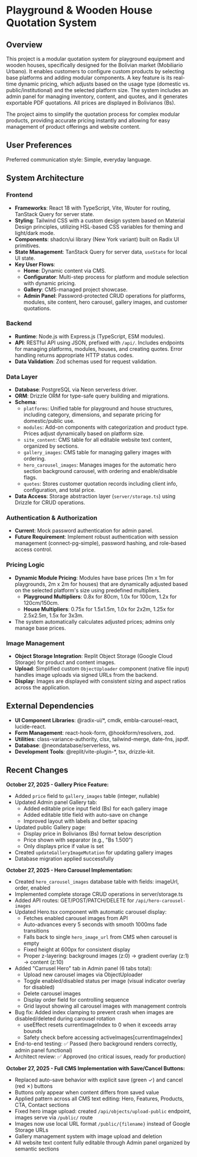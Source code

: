 # Playground & Wooden House Quotation System

## Overview
This project is a modular quotation system for playground equipment and wooden houses, specifically designed for the Bolivian market (Mobiliario Urbano). It enables customers to configure custom products by selecting base platforms and adding modular components. A key feature is its real-time dynamic pricing, which adjusts based on the usage type (domestic vs. public/institutional) and the selected platform size. The system includes an admin panel for managing inventory, content, and quotes, and it generates exportable PDF quotations. All prices are displayed in Bolivianos (Bs).

The project aims to simplify the quotation process for complex modular products, providing accurate pricing instantly and allowing for easy management of product offerings and website content.

## User Preferences
Preferred communication style: Simple, everyday language.

## System Architecture

### Frontend
- **Frameworks**: React 18 with TypeScript, Vite, Wouter for routing, TanStack Query for server state.
- **Styling**: Tailwind CSS with a custom design system based on Material Design principles, utilizing HSL-based CSS variables for theming and light/dark mode.
- **Components**: shadcn/ui library (New York variant) built on Radix UI primitives.
- **State Management**: TanStack Query for server data, `useState` for local UI state.
- **Key User Flows**:
    - **Home**: Dynamic content via CMS.
    - **Configurator**: Multi-step process for platform and module selection with dynamic pricing.
    - **Gallery**: CMS-managed project showcase.
    - **Admin Panel**: Password-protected CRUD operations for platforms, modules, site content, hero carousel, gallery images, and customer quotations.

### Backend
- **Runtime**: Node.js with Express.js (TypeScript, ESM modules).
- **API**: RESTful API using JSON, prefixed with `/api/`. Includes endpoints for managing platforms, modules, houses, and creating quotes. Error handling returns appropriate HTTP status codes.
- **Data Validation**: Zod schemas used for request validation.

### Data Layer
- **Database**: PostgreSQL via Neon serverless driver.
- **ORM**: Drizzle ORM for type-safe query building and migrations.
- **Schema**:
    - `platforms`: Unified table for playground and house structures, including category, dimensions, and separate pricing for domestic/public use.
    - `modules`: Add-on components with categorization and product type. Prices adjust dynamically based on platform size.
    - `site_content`: CMS table for all editable website text content, organized by sections.
    - `gallery_images`: CMS table for managing gallery images with ordering.
    - `hero_carousel_images`: Manages images for the automatic hero section background carousel, with ordering and enable/disable flags.
    - `quotes`: Stores customer quotation records including client info, configuration, and total price.
- **Data Access**: Storage abstraction layer (`server/storage.ts`) using Drizzle for CRUD operations.

### Authentication & Authorization
- **Current**: Mock password authentication for admin panel.
- **Future Requirement**: Implement robust authentication with session management (connect-pg-simple), password hashing, and role-based access control.

### Pricing Logic
- **Dynamic Module Pricing**: Modules have base prices (1m x 1m for playgrounds, 2m x 2m for houses) that are dynamically adjusted based on the selected platform's size using predefined multipliers.
    - **Playground Multipliers**: 0.8x for 80cm, 1.0x for 100cm, 1.2x for 120cm/150cm.
    - **House Multipliers**: 0.75x for 1.5x1.5m, 1.0x for 2x2m, 1.25x for 2.5x2.5m, 1.5x for 3x3m.
- The system automatically calculates adjusted prices; admins only manage base prices.

### Image Management
- **Object Storage Integration**: Replit Object Storage (Google Cloud Storage) for product and content images.
- **Upload**: Simplified custom `ObjectUploader` component (native file input) handles image uploads via signed URLs from the backend.
- **Display**: Images are displayed with consistent sizing and aspect ratios across the application.

## External Dependencies

- **UI Component Libraries**: @radix-ui/*, cmdk, embla-carousel-react, lucide-react.
- **Form Management**: react-hook-form, @hookform/resolvers, zod.
- **Utilities**: class-variance-authority, clsx, tailwind-merge, date-fns, jspdf.
- **Database**: @neondatabase/serverless, ws.
- **Development Tools**: @replit/vite-plugin-*, tsx, drizzle-kit.

## Recent Changes

**October 27, 2025 - Gallery Price Feature:**
- Added `price` field to `gallery_images` table (integer, nullable)
- Updated Admin panel Gallery tab:
  - Added editable price input field (Bs) for each gallery image
  - Added editable title field with auto-save on change
  - Improved layout with labels and better spacing
- Updated public Gallery page:
  - Display price in Bolivianos (Bs) format below description
  - Price shown with separator (e.g., "Bs 1.500")
  - Only displays price if value is set
- Created `updateGalleryImageMutation` for updating gallery images
- Database migration applied successfully

**October 27, 2025 - Hero Carousel Implementation:**
- Created `hero_carousel_images` database table with fields: imageUrl, order, enabled
- Implemented complete storage CRUD operations in server/storage.ts
- Added API routes: GET/POST/PATCH/DELETE for `/api/hero-carousel-images`
- Updated Hero.tsx component with automatic carousel display:
  - Fetches enabled carousel images from API
  - Auto-advances every 5 seconds with smooth 1000ms fade transitions
  - Falls back to single `hero_image_url` from CMS when carousel is empty
  - Fixed height at 600px for consistent display
  - Proper z-layering: background images (z:0) → gradient overlay (z:1) → content (z:10)
- Added "Carrusel Hero" tab in Admin panel (6 tabs total):
  - Upload new carousel images via ObjectUploader
  - Toggle enabled/disabled status per image (visual indicator overlay for disabled)
  - Delete carousel images
  - Display order field for controlling sequence
  - Grid layout showing all carousel images with management controls
- Bug fix: Added index clamping to prevent crash when images are disabled/deleted during carousel rotation
  - useEffect resets currentImageIndex to 0 when it exceeds array bounds
  - Safety check before accessing activeImages[currentImageIndex]
- End-to-end testing: ✅ Passed (hero background renders correctly, admin panel functional)
- Architect review: ✅ Approved (no critical issues, ready for production)

**October 27, 2025 - Full CMS Implementation with Save/Cancel Buttons:**
- Replaced auto-save behavior with explicit save (green ✓) and cancel (red ✗) buttons
- Buttons only appear when content differs from saved value
- Applied pattern across all CMS text editing: Hero, Features, Products, CTA, Contact sections
- Fixed hero image upload: created `/api/objects/upload-public` endpoint, images serve via `/public/` route
- Images now use local URL format `/public/{filename}` instead of Google Storage URLs
- Gallery management system with image upload and deletion
- All website text content fully editable through Admin panel organized by semantic sections
